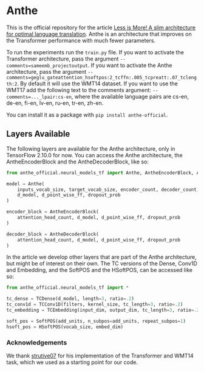 # Anthe

This is the official repository for the article [Less is More!
A slim architecture for optimal language translation](https://arxiv.org/pdf/2305.10991.pdf). Anthe is an architecture
that improves on the Transformer performance with much fewer parameters.

To run the experiments run the ```train.py``` file. If you want to activate the Transformer architecture, pass the
argument ```--comments=sameemb_projectoutput```. If you want to activate the Anthe architecture, pass the argument
```--comments=geglu_gateattention_hsoftpos:2_tcffn:.005_tcpreatt:.07_tclength:2```. By default it will use
the WMT14 dataset. If you want to use the WMT17 add the following text to the comments argument:
```--comments=..._lpair:cs-en```, where the available
language pairs are cs-en, de-en, fi-en, lv-en, ru-en, tr-en, zh-en.

You can install it as a package with ```pip install anthe-official```.

## Layers Available

The following layers are available for the Anthe architecture, only in TensorFlow 2.10.0 for now. 
You can access the Anthe architecture, the AntheEncoderBlock and the AntheDecoderBlock, like so:

```python
from anthe_official.neural_models_tf import Anthe, AntheEncoderBlock, AntheDecoderBlock

model = Anthe(
    inputs_vocab_size, target_vocab_size, encoder_count, decoder_count, attention_head_count,
    d_model, d_point_wise_ff, dropout_prob
)

encoder_block = AntheEncoderBlock(
    attention_head_count, d_model, d_point_wise_ff, dropout_prob
)

decoder_block = AntheDecoderBlock(
    attention_head_count, d_model, d_point_wise_ff, dropout_prob
)
```

In the article we develop other layers that are part of the Anthe architecture, but might be of interest
on their own.
The TC versions of the Dense, Conv1D and Embedding,
and the SoftPOS and the HSoftPOS, can be accessed like so:

```python
from anthe_official.neural_models_tf import *

tc_dense = TCDense(d_model, length=3, ratio=.2)
tc_conv1d = TCConv1D(filters, kernel_size, tc_length=3, ratio=.2)
tc_embedding = TCEmbedding(input_dim, output_dim, tc_length=3, ratio=.2)

soft_pos = SoftPOS(add_units, n_subpos=add_units, repeat_subpos=1)
hsoft_pos = HSoftPOS(vocab_size, embed_dim)
```


### Acknowledgements

We thank [strutive07](https://github.com/strutive07/transformer-tensorflow2.0)
for his implementation of the Transformer and
WMT14 task, which we used as a starting point for our code.
